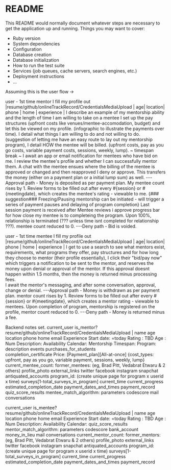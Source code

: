 # README

This README would normally document whatever steps are necessary to get the
application up and running.
Things you may want to cover:
* Ruby version
* System dependencies
* Configuration
* Database creation
* Database initialization
* How to run the test suite
* Services (job queues, cache servers, search engines, etc.)
* Deployment instructions
* ...


Assuming this is the user flow ->

user - 1st time mentor
  I fill my profile out |resume/github/onlineTrackRecord/CredentialsMediaUpload | age| location| phone | home | experience |
  I describe an example of my mentorship ability and the length of time I am willing to take on a mentee
  I set up the pay structures (upfront costs like venues/mentee-accomodation, budget) and let this be viewed on my profile.
  (infographic to illustrate the payments over time). I detail what things I am willing to do and not willing to do.
  (suggestion of letting me have an easy route to lay out my mentorship program),
  I detail HOW the mentee will be billed. (upfront costs, pay as you go costs, variable payment costs, sessions, weekly, lump).
  ~ timespan break ~
  I await an app or email notification for mentees who have bid on me.
  I review the mentee's profile and whether I can successfully mentor them.
  A chat with the mentee ensues where the billing of the mentee is approved or changed and then reapproved
  I deny or approve. This transfers the money (either on a payment plan or a initial lump sum) as well.
    ---Approval path -
      Money is deposited as per payment plan. My mentee count rises by 1.
      Review forms to be filled out after every #{session} or #{meetingdate}, which creates the mentee's rating - viewable to me.
      {### suggestion### Freezing/Pausing mentorship can be initiated - will trigger a series of payment pauses and delaying of program completion}
      Last session payment is received after Mentee reviews
      i approve progress bar for how close my mentee is to completeing the program.
      Upon 100%, relationship is terminated (??? unless time isnt completed for relationship ???). mentee count reduced to 0.
    ---Deny path -
      Bid is voided.  


user - 1st time mentee
  I fill my profile out |resume/github/onlineTrackRecord/CredentialsMediaUpload | age| location| phone | home | experience |
  I get to use a search to see what mentors exist, requirements, what programs they offer, pay structures and for how long they choose to mentor (their profile essentially),
  I click their "bid/pay now" which triggers a notification to be sent to the mentor, and reserves the money upon denial or approval of the mentor.
   If this approval doesnt happen within 1.5 months, then the money is returned minus processing fees.  
  I await the mentor's messaging, and after some conversation, approval, change or denial.
    ---Approval path -
      Money is withdrawn as per payment plan. mentor count rises by 1.
      Review forms to be filled out after every #{session} or #{meetingdate}, which creates a mentor rating - viewable to mentees.
      Upon completion of program, mentorship is registered on the profile, mentor count reduced to 0.
    ---Deny path -
      Money is returned minus a fee.

  Backend notes
  set.
  current_user is_mentor?
                          resume/github/onlineTrackRecord/CredentialsMediaUpload |
                          name
                          age
                          location
                          phone
                          home
                          email
                          Experience
                          Start date: =today
                          Rating : TBD
                          Age : Num
                          Description:
                          Availability Calendar:
                          Mentorship Timespan:
                          Program:
                                  description
                                  events
                                  purchases_for_students                                  
                                  completion_certificate
                                  Price: [Payment_plan][All-at-once] {cost_types: upfront, pay as you go, variable payment, sessions, weekly, lump}
                          current_mentee_count:
                          former_mentees:<public><private> (eg, Brad Pitt, Vedabrat Etwaru & 2 others)
                          profile_photo
                          external_links
                                        twitter
                                        facebook
                                        instagram
                                        snapchat
                          antiquated_accounts
                          program_id: (create unique page for program x userid x time)
                                     surveys[1-total_surveys_in_program]
                                     current_time
                                     current_progress
                                     estimated_completion_date
                                     payment_dates_and_times
                                     payment_record
                           quiz_score_results
                           mentee_match_algorithm:
                                                  parameters
                                                  codescore
                           mail
                           conversations

current_user  is_mentee?
                        resume/github/onlineTrackRecord/CredentialsMediaUpload |
                        name
                        age
                        location
                        phone
                        home
                        email
                        Experience
                        Start date: =today
                        Rating : TBD
                        Age : Num
                        Description:
                        Availability Calendar:
                        quiz_score_results
                        mentor_match_algorithm:
                                               parameters
                                               codescore
                        bank_account
                        money_in_lieu
                        mail
                        conversations
                        current_mentor_count:
                        former_mentors:<public><private> (eg, Brad Pitt, Vedabrat Etwaru & 2 others)
                        profile_photo
                        external_links
                                      twitter
                                      facebook
                                      instagram
                                      snapchat
                        antiquated_accounts
                        program_id: (create unique page for program x userid x time)
                                   surveys[1-total_surveys_in_program]
                                   current_time
                                   current_progress
                                   estimated_completion_date
                                   payment_dates_and_times
                                   payment_record
